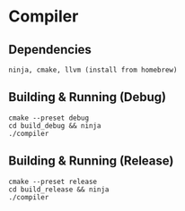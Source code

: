 # Compiler

## Dependencies

    ninja, cmake, llvm (install from homebrew)

## Building & Running (Debug)

    cmake --preset debug
    cd build_debug && ninja
    ./compiler

## Building & Running (Release)

    cmake --preset release
    cd build_release && ninja
    ./compiler
